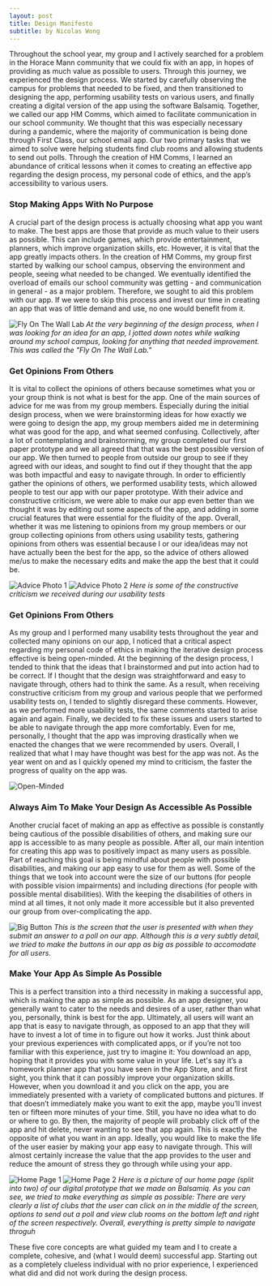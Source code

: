 ```yaml
---
layout: post
title: Design Manifesto
subtitle: by Nicolas Wong
---
```


Throughout the school year, my group and I actively searched for a problem in the Horace Mann community that we could fix with an app, in hopes of providing as much value as possible to users. Through this journey, we experienced the design process.  We started by carefully observing the campus for problems that needed to be fixed, and then transitioned to designing the app, performing usability tests on various users, and finally creating a digital version of the app using the software Balsamiq. Together, we called our app HM Comms, which aimed to facilitate communication in our school community. We thought that this was especially necessary during a pandemic, where the majority of communication is being done through First Class, our school email app. Our two primary tasks that we aimed to solve were helping students find club rooms and allowing students to send out polls. Through the creation of HM Comms, I learned an abundance of critical lessons when it comes to creating an effective app regarding the design process, my personal code of ethics, and the app’s accessibility to various users.  

### **Stop Making Apps With No Purpose**

A crucial part of the design process is actually choosing what app you want to make. The best apps are those that provide as much value to their users as possible. This can include games, which provide entertainment, planners, which improve organization skills, etc. However, it is vital that the app greatly impacts others. In the creation of HM Comms, my group first started by walking our school campus, observing the environment and people, seeing what needed to be changed. We eventually identified the overload of emails our school community was getting - and communication in general - as a major problem. Therefore, we sought to aid this problem with our app. If we were to skip this process and invest our time in creating an app that was of little demand and use, no one would benefit from it. 

![Fly On The Wall Lab](https://raw.githubusercontent.com/NickWong200534/NickWong200534.github.io/master/img/Screen%20Shot%202021-05-29%20at%209.54.49%20PM.png)
_At the very beginning of the design process, when I was looking for an idea for an app, I jotted down notes while walking around my school campus, looking for anything that needed improvement. This was called the "Fly On The Wall Lab."_

### **Get Opinions From Others**

It is vital to collect the opinions of others because sometimes what you or your group think is not what is best for the app. One of the main sources of advice for me was from my group members. Especially during the initial design process, when we were brainstorming ideas for how exactly we were going to design the app, my group members aided me in determining what was good for the app, and what seemed confusing. Collectively, after a lot of contemplating and brainstorming, my group completed our first paper prototype and we all agreed that that was the best possible version of our app. We then turned to people from outside our group to see if they agreed with our ideas, and sought to find out if they thought that the app was both impactful and easy to navigate through. In order to efficiently gather the opinions of others, we performed usability tests, which allowed people to test our app with our paper prototype. With their advice and constructive criticism, we were able to make our app even better than we thought it was by editing out some aspects of the app, and adding in some crucial features that were essential for the fluidity of the app. Overall, whether it was me listening to opinions from my group members or our group collecting opinions from others using usability tests, gathering opinions from others was essential because I or our idea/ideas may not have actually been the best for the app, so the advice of others allowed me/us to make the necessary edits and make the app the best that it could be. 

![Advice Photo 1](https://raw.githubusercontent.com/NickWong200534/NickWong200534.github.io/master/img/Screen%20Shot%202021-05-29%20at%2010.00.05%20PM.png)
![Advice Photo 2](https://raw.githubusercontent.com/NickWong200534/NickWong200534.github.io/master/img/Screen%20Shot%202021-05-29%20at%2010.00.14%20PM.png)
_Here is some of the constructive criticism we received during our usability tests_

### **Get Opinions From Others**

As my group and I performed many usability tests throughout the year and collected many opinions on our app, I noticed that a critical aspect regarding my personal code of ethics  in making the iterative design process effective is being open-minded. At the beginning of the design process, I tended to think that the ideas that I brainstormed and put into action had to be correct. If I thought that the design was straightforward and easy to navigate through, others had to think the same. As a result, when receiving constructive criticism from my group and various people that we performed usability tests on, I tended to slightly disregard these comments. However, as we performed more usability tests, the same comments started to arise again and again. Finally, we decided to fix these issues and users started to be able to navigate through the app more comfortably. Even for me, personally, I thought that the app was improving drastically when we enacted the changes that we were recommended by users. Overall, I realized that what I may have thought was best for the app was not. As the year went on and as I quickly opened my mind to criticism, the faster the progress of quality on the app was.

![Open-Minded](https://raw.githubusercontent.com/NickWong200534/NickWong200534.github.io/master/img/Screen%20Shot%202021-05-29%20at%209.42.31%20PM.png)

### **Always Aim To Make Your Design As Accessible As Possible**

Another crucial facet of making an app as effective as possible is constantly being cautious of the possible disabilities of others, and making sure our app is accessible to as many people as possible. After all, our main intention for creating this app was to positively impact as many users as possible. Part of reaching this goal is being mindful about people with possible disabilities, and making our app easy to use for them as well. Some of the things that we took into account were the size of our buttons (for people with possible vision impairments) and including directions (for people with possible mental disabilities). With the keeping the disabilities of others in mind at all times, it not only made it more accessible but it also prevented our group from over-complicating the app. 

![Big Button](https://raw.githubusercontent.com/NickWong200534/NickWong200534.github.io/master/img/Screen%20Shot%202021-05-29%20at%2010.15.13%20PM.png)
_This is the screen that the user is presented with when they submit an answer to a poll on our app. Although this is a very subtly detail, we tried to make the buttons in our app as big as possible to accomodate for all users._

### **Make Your App As Simple As Possible**

This is a perfect transition into a third necessity in making a successful app, which is making the app as simple as possible. As an app designer, you generally want to cater to the needs and desires of a user, rather than what you, personally, think is best for the app. Ultimately, all users will want an app that is easy to navigate through, as opposed to an app that they will have to invest a lot of time in to figure out how it works. Just think about your previous experiences with complicated apps, or if you’re not too familiar with this experience, just try to imagine it: You download an app, hoping that it provides you with some value in your life. Let's say it’s a homework planner app that you have seen in the App Store, and at first sight, you think that it can possibly improve your organization skills. However, when you download it and you click on the app, you are immediately presented with a variety of complicated buttons and pictures. If that doesn’t immediately make you want to exit the app, maybe you’ll invest ten or fifteen more minutes of your time. Still, you have no idea what to do or where to go. By then, the majority of people will probably click off of the app and hit delete, never wanting to see that app again. This is exactly the opposite of what you want in an app. Ideally, you would like to make the life of the user easier by making your app easy to navigate through. This will almost certainly increase the value that the app provides to the user and reduce the amount of stress they go through while using your app. 

![Home Page 1](https://raw.githubusercontent.com/NickWong200534/NickWong200534.github.io/master/img/Screen%20Shot%202021-05-29%20at%2010.09.43%20PM.png)
![Home Page 2](https://raw.githubusercontent.com/NickWong200534/NickWong200534.github.io/master/img/Screen%20Shot%202021-05-29%20at%2010.09.54%20PM.png)
_Here is a picture of our home page (split into two) of our digital prototype that we made on Balsamiq. As you can see, we tried to make everything as simple as possible: There are very clearly a list of clubs that the user can click on in the middle of the screen, options to send out a poll and view club rooms on the bottom left and right of the screen respectively. Overall, everything is pretty simple to navigate throguh_

These five core concepts are what guided my team and I to create a complete, cohesive, and (what I would deem) successful app. Starting out as a completely clueless individual with no prior experience, I experienced what did and did not work during the design process. 


